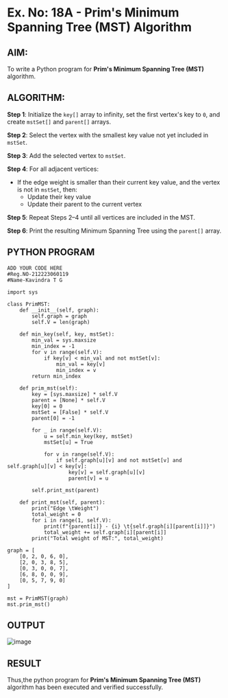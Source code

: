 # Ex. No: 18A - Prim's Minimum Spanning Tree (MST) Algorithm

## AIM:
To write a Python program for **Prim's Minimum Spanning Tree (MST)** algorithm.

## ALGORITHM:

**Step 1**: Initialize the `key[]` array to infinity, set the first vertex's key to `0`, and create `mstSet[]` and `parent[]` arrays.

**Step 2**: Select the vertex with the smallest key value not yet included in `mstSet`.

**Step 3**: Add the selected vertex to `mstSet`.

**Step 4**: For all adjacent vertices:
- If the edge weight is smaller than their current key value, and the vertex is not in `mstSet`, then:
  - Update their key value
  - Update their parent to the current vertex

**Step 5**: Repeat Steps 2–4 until all vertices are included in the MST.

**Step 6**: Print the resulting Minimum Spanning Tree using the `parent[]` array.

## PYTHON PROGRAM

```
ADD YOUR CODE HERE
#Reg.NO-212223060119
#Name-Kavindra T G

import sys

class PrimMST:
    def __init__(self, graph):
        self.graph = graph
        self.V = len(graph)

    def min_key(self, key, mstSet):
        min_val = sys.maxsize
        min_index = -1
        for v in range(self.V):
            if key[v] < min_val and not mstSet[v]:
                min_val = key[v]
                min_index = v
        return min_index

    def prim_mst(self):
        key = [sys.maxsize] * self.V
        parent = [None] * self.V
        key[0] = 0
        mstSet = [False] * self.V
        parent[0] = -1

        for _ in range(self.V):
            u = self.min_key(key, mstSet)
            mstSet[u] = True

            for v in range(self.V):
                if self.graph[u][v] and not mstSet[v] and self.graph[u][v] < key[v]:
                    key[v] = self.graph[u][v]
                    parent[v] = u

        self.print_mst(parent)

    def print_mst(self, parent):
        print("Edge \tWeight")
        total_weight = 0
        for i in range(1, self.V):
            print(f"{parent[i]} - {i} \t{self.graph[i][parent[i]]}")
            total_weight += self.graph[i][parent[i]]
        print("Total weight of MST:", total_weight)

graph = [
    [0, 2, 0, 6, 0],
    [2, 0, 3, 8, 5],
    [0, 3, 0, 0, 7],
    [6, 8, 0, 0, 9],
    [0, 5, 7, 9, 0]
]

mst = PrimMST(graph)
mst.prim_mst()

```

## OUTPUT

![image](https://github.com/user-attachments/assets/6e5921bc-aa61-45e5-9258-7122deb34403)



## RESULT
Thus,the python program for **Prim's Minimum Spanning Tree (MST)** algorithm has been executed and verified successfully.

